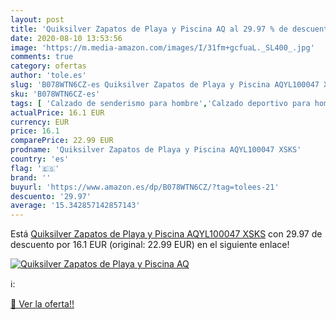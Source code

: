 ```yaml
---
layout: post
title: 'Quiksilver Zapatos de Playa y Piscina AQ al 29.97 % de descuento'
date: 2020-08-10 13:53:56
image: 'https://m.media-amazon.com/images/I/31fm+gcfuaL._SL400_.jpg'
comments: true
category: ofertas
author: 'tole.es'
slug: 'B078WTN6CZ-es Quiksilver Zapatos de Playa y Piscina AQYL100047 XSKS'
sku: 'B078WTN6CZ-es'
tags: [ 'Calzado de senderismo para hombre','Calzado deportivo para hombre','Chanclas y sandalias de piscina para hombre','Zapatillas de senderismo para hombre','Zapatillas y calzado deportivo para hombre','Zapatos','Zapatos para hombre','Zapatos y complementos','zapatos', ]
actualPrice: 16.1 EUR
currency: EUR
price: 16.1
comparePrice: 22.99 EUR
prodname: 'Quiksilver Zapatos de Playa y Piscina AQYL100047 XSKS'
country: 'es'
flag: '🇪🇸'
brand: ''
buyurl: 'https://www.amazon.es/dp/B078WTN6CZ/?tag=tolees-21'
descuento: '29.97'
average: '15.342857142857143'
---
```


Está [Quiksilver Zapatos de Playa y Piscina AQYL100047 XSKS](https://www.amazon.es/dp/B078WTN6CZ/?tag=tolees-21) con 29.97 de descuento por 16.1 EUR (original: 22.99 EUR) en el siguiente enlace!

[![Quiksilver Zapatos de Playa y Piscina AQ](https://m.media-amazon.com/images/I/31fm+gcfuaL._SL400_.jpg)](https://www.amazon.es/dp/B078WTN6CZ/?tag=tolees-21)

ℹ️:


[🛒 Ver la oferta!!](https://www.amazon.es/dp/B078WTN6CZ/?tag=tolees-21)
